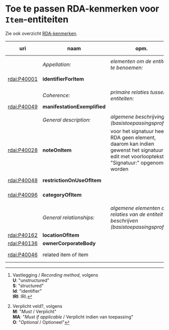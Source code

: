 # Toe te passen RDA-kenmerken voor `Item`-entiteiten

Zie ook overzicht [RDA-kenmerken](RDA-kenmerken.md).

| uri | naam | opm. | range | vastlegging [^1] | verpl.? [^2] | max. | waarde |
| --- | --- | --- | --- | --- | --- | --- | --- |
||
|| *Appellation:* | *elementen om de entiteit te benoemen:* || M | >1 |
| [rdai:P40001](http://rdaregistry.info/Elements/i/P40001) | **identifierForItem** || `Nomen` | Id | M | 1 | barcode, URN |
||
|| *Coherence:* | *primaire relaties tussen entiteiten:* ||| M | >1 |
| [rdai:P40049](http://rdaregistry.info/Elements/i/P40049) | **manifestationExemplified** || `Manifestation` | S / Id / IRI | M | 1 |
||
||	*General description:*	| *algemene beschrijving (basistoepassingsprofiel):* |
| [rdai:P40028](http://rdaregistry.info/Elements/i/P40028) | **noteOnItem** | voor het signatuur heeft RDA geen element, daarom kan indien gewenst het signatuur in edit met voorlooptekst "Signatuur:" opgenomen worden || U | O | >1 |
| [rdai:P40048](http://rdaregistry.info/Elements/i/P40048) | **restrictionOnUseOfItem** ||| U / S / Id / IRI | MA | 1 |
| [rdai:P40096](http://rdaregistry.info/Elements/i/P40096) | **categoryOfItem** ||| U / S / Id / IRI | O | 1 |
||
|| *General relationships:* | *algemene elementen om relaties van de entiteit te beschrijven (basistoepassingsprofiel):* |
| [rdai:P40162](http://rdaregistry.info/Elements/i/P40162) | **locationOfItem** || `Place` | S | M | 1 |
| [rdai:P40136](http://rdaregistry.info/Elements/i/P40136) | **ownerCorporateBody** || `CorporateBody` | S / Id / IRI | M | 1 |
| [rdai:P40046](http://rdaregistry.info/Elements/i/P40046) | related item of item || `Item` | U / S / Id / IRI | O | >1 |

[^1]: Vastlegging / *Recording method*, volgens <br>**U**: "unstructured"<br>**S**: "structured"<br>**Id**: "identifier" <br>**IRI**: IRI.
[^2]: Verplicht veld?, volgens <br>**M**: "*Must* / Verplicht"<br>**MA**: "*Must if applicable* / Verplicht indien van toepassing"<br>**O**: "*Optional* / Optioneel" 
